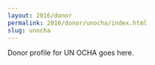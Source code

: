 ```yaml
---
layout: 2016/donor
permalink: 2016/donor/unocha/index.html
slug: unocha
---
```


Donor profile for UN OCHA goes here.
